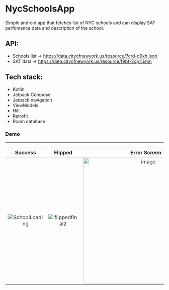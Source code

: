 # NycSchoolsApp

Simple android app that fetches list of NYC schools and can display SAT perfomance data and description of the school. 

## API:
- Schools list -> https://data.cityofnewyork.us/resource/7crd-d9xh.json
- SAT data -> https://data.cityofnewyork.us/resource/f9bf-2cp4.json


## Tech stack:
- Kotlin 
- Jetpack Compose
- Jetpack navigation
- ViewModels
- Hilt
- Retrofit
- Room database

### Demo 
---


| Success | Flipped | Error Screen |
|:-------:|:-------:|:------------:|
| ![SchoolLoading](https://user-images.githubusercontent.com/20831683/225838015-773d6207-48a8-4bb7-b448-dbde3143f560.gif) | ![flippedfinal2](https://user-images.githubusercontent.com/20831683/225839886-2fcd678d-4f09-4b65-9f78-568065e57809.gif) | <img width="399" alt="image" src="https://user-images.githubusercontent.com/20831683/225840259-a85ebcc9-304b-4b8f-a3b1-e5e290d12b72.png"> |

